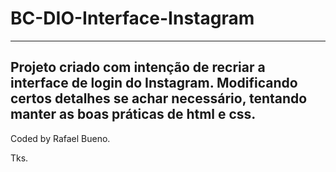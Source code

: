 # BC-DIO-Interface-Instagram

---

 Projeto criado com intenção de recriar a interface de login do Instagram.
 Modificando certos detalhes se achar necessário, tentando manter as boas práticas de html e css.
 ---
 Coded by Rafael Bueno.
 
 Tks.
